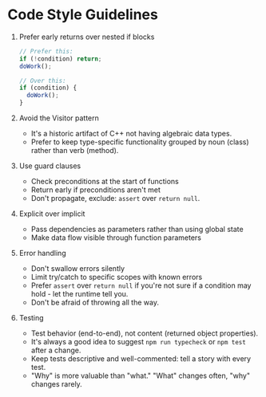 # Code Style Guidelines

1. Prefer early returns over nested if blocks
   ```typescript
   // Prefer this:
   if (!condition) return;
   doWork();

   // Over this:
   if (condition) {
     doWork();
   }
   ```

2. Avoid the Visitor pattern
   - It's a historic artifact of C++ not having algebraic data types.
   - Prefer to keep type-specific functionality grouped by noun (class) rather than verb (method).

3. Use guard clauses
   - Check preconditions at the start of functions
   - Return early if preconditions aren't met
   - Don't propagate, exclude: `assert` over `return null`.

4. Explicit over implicit
   - Pass dependencies as parameters rather than using global state
   - Make data flow visible through function parameters

5. Error handling
   - Don't swallow errors silently
   - Limit try/catch to specific scopes with known errors
   - Prefer `assert` over `return null` if you're not sure
     if a condition may hold - let the runtime tell you.
   - Don't be afraid of throwing all the way.

6. Testing
   - Test behavior (end-to-end), not content (returned object properties).
   - It's always a good idea to suggest `npm run typecheck` or `npm test` after a change.
   - Keep tests descriptive and well-commented: tell a story with every test.
   - "Why" is more valuable than "what." "What" changes often, "why" changes rarely.
